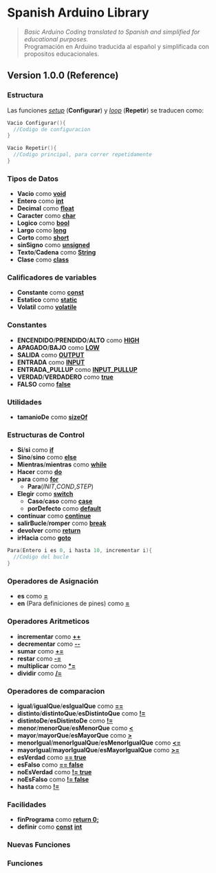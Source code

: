 # Spanish Arduino Library
> *Basic Arduino Coding translated to Spanish and simplified for educational purposes.*<br/>
> Programación en Arduino traducida al español y simplificada con propositos educacionales.

## Version 1.0.0 (Reference)
### Estructura
Las funciones [*setup*](https://www.arduino.cc/reference/en/language/structure/sketch/setup/) (**Configurar**) y [*loop*](https://www.arduino.cc/reference/en/language/structure/sketch/loop/) (**Repetir**) se traducen como:
```cpp
Vacio Configurar(){
  //Codigo de configuracion
}

Vacio Repetir(){
  //Codigo principal, para correr repetidamente 
}
```

### Tipos de Datos
* **Vacio**								como [**void**](https://www.arduino.cc/reference/en/language/variables/data-types/void/)  
* **Entero**							como [**int**](https://www.arduino.cc/reference/en/language/variables/data-types/int/)  
* **Decimal**							como [**float**](https://www.arduino.cc/reference/en/language/variables/data-types/float/)  
* **Caracter**							como [**char**](https://www.arduino.cc/reference/en/language/variables/data-types/char/)  
* **Logico**							como [**bool**](https://www.arduino.cc/reference/en/language/variables/data-types/bool/)  
* **Largo**								como [**long**](https://www.arduino.cc/reference/en/language/variables/data-types/long/)  
* **Corto**								como [**short**](https://www.arduino.cc/reference/en/language/variables/data-types/short/)  
* **sinSigno**							como [**unsigned**](https://www.arduino.cc/reference/en/language/variables/data-types/unsignedint/)  
* **Texto**/**Cadena**					como [**String**](https://www.arduino.cc/reference/en/language/variables/data-types/stringobject/)  
* **Clase**								como [**class**](https://www.arduino.cc/en/Tutorial/HomePage)  

### Calificadores de variables
* **Constante**							como [**const**](https://www.arduino.cc/reference/en/language/variables/variable-scope-qualifiers/const/)  
* **Estatico**							como [**static**](https://www.arduino.cc/reference/en/language/variables/variable-scope-qualifiers/static/)  
* **Volatil**							como [**volatile**](https://www.arduino.cc/reference/en/language/variables/variable-scope-qualifiers/volatile/)  

### Constantes
* **ENCENDIDO**/**PRENDIDO**/**ALTO** 	como [**HIGH**](https://www.arduino.cc/reference/en/language/variables/constants/constants/)  
* **APAGADO**/**BAJO** 					como [**LOW**](https://www.arduino.cc/reference/en/language/variables/constants/constants/)  
* **SALIDA**							como [**OUTPUT**](https://www.arduino.cc/reference/en/language/variables/constants/constants/)  
* **ENTRADA**							como [**INPUT**](https://www.arduino.cc/reference/en/language/variables/constants/constants/)  
* **ENTRADA_PULLUP**					como [**INPUT_PULLUP**](https://www.arduino.cc/reference/en/language/variables/constants/constants/)  
* **VERDAD**/**VERDADERO**				como [**true**](https://www.arduino.cc/reference/en/language/variables/constants/constants/)  
* **FALSO**								como [**false**](https://www.arduino.cc/reference/en/language/variables/constants/constants/)  

### Utilidades
* **tamanioDe**							como [**sizeOf**](https://www.arduino.cc/reference/en/language/variables/utilities/sizeof/)  

### Estructuras de Control
* **Si**/**si**							como [**if**](https://www.arduino.cc/reference/en/language/structure/control-structure/if/)  
* **Sino**/**sino**						como [**else**](https://www.arduino.cc/reference/en/language/structure/control-structure/else/)  
* **Mientras**/**mientras**				como [**while**](https://www.arduino.cc/reference/en/language/structure/control-structure/while/)  
* **Hacer**								como [**do**](https://www.arduino.cc/reference/en/language/structure/control-structure/dowhile/)  
* **para**								como [**for**](https://www.arduino.cc/reference/en/language/structure/control-structure/for/)  
	* **Para**(*INIT*,*COND*,*STEP*)  
* **Elegir**							como [**switch**](https://www.arduino.cc/reference/en/language/structure/control-structure/switchcase/)  
	* **Caso**/**caso**						como [**case**](https://www.arduino.cc/reference/en/language/structure/control-structure/switchcase/)  
	* **porDefecto**						como [**default**](https://www.arduino.cc/reference/en/language/structure/control-structure/switchcase/)  
* **continuar**							como [**continue**](https://www.arduino.cc/reference/en/language/structure/control-structure/continue/)  
* **salirBucle**/**romper**				como [**break**](https://www.arduino.cc/reference/en/language/structure/control-structure/break/)  
* **devolver**							como [**return**](https://www.arduino.cc/reference/en/language/structure/control-structure/return/)  
* **irHacia**							como [**goto**](https://www.arduino.cc/reference/en/language/structure/control-structure/goto/)  

```cpp
Para(Entero i es 0, i hasta 10, incrementar i){
  //Codigo del bucle
}
```

### Operadores de Asignación
* **es**								como [**=**](https://www.arduino.cc/reference/en/language/structure/arithmetic-operators/assignment/)  
* **en** (Para definiciones de pines)	como [**=**](https://www.arduino.cc/reference/en/language/structure/arithmetic-operators/assignment/)  

### Operadores Aritmeticos
* **incrementar**						como [**++**](https://www.arduino.cc/reference/en/language/structure/compound-operators/increment/)  
* **decrementar**						como [**--**](https://www.arduino.cc/reference/en/language/structure/compound-operators/decrement/)  
* **sumar**								como [**+=**](https://www.arduino.cc/reference/en/language/structure/compound-operators/compoundaddition/)  
* **restar**							como [**-=**](https://www.arduino.cc/reference/en/language/structure/compound-operators/compoundsubtraction/)  
* **multiplicar**						como [**\*=**](https://www.arduino.cc/reference/en/language/structure/compound-operators/compoundmultiplication/)  
* **dividir**							como [**/=**](https://www.arduino.cc/reference/en/language/structure/compound-operators/compounddivision/)  

### Operadores de comparacion
* **igual**/**igualQue**/**esIgualQue**					como [**==**](https://www.arduino.cc/reference/en/language/structure/comparison-operators/equalto/)  
* **distinto**/**distintoQue**/**esDistintoQue**		como [**!=**](https://www.arduino.cc/reference/en/language/structure/comparison-operators/notequalto/)  
* **distintoDe**/**esDistintoDe**						como [**!=**](https://www.arduino.cc/reference/en/language/structure/comparison-operators/notequalto/)  
* **menor**/**menorQue**/**esMenorQue**					como [**<**](https://www.arduino.cc/reference/en/language/structure/comparison-operators/lessthan/)  
* **mayor**/**mayorQue**/**esMayorQue**					como [**>**](https://www.arduino.cc/reference/en/language/structure/comparison-operators/greaterthan/)  
* **menorIgual**/**menorIgualQue**/**esMenorIgualQue**	como [**<=**](https://www.arduino.cc/reference/en/language/structure/comparison-operators/lessthanorequalto/)  
* **mayorIgual**/**mayorIgualQue**/**esMayorIgualQue**	como [**>=**](https://www.arduino.cc/reference/en/language/structure/comparison-operators/greaterthanorequalto/)  
* **esVerdad**											como [**== true**](https://www.arduino.cc/en/Tutorial/HomePage)  
* **esFalso**											como [**== false**](https://www.arduino.cc/en/Tutorial/HomePage)  
* **noEsVerdad**										como [**!= true**](https://www.arduino.cc/en/Tutorial/HomePage)  
* **noEsFalso**											como [**!= false**](https://www.arduino.cc/en/Tutorial/HomePage)  
* **hasta**												como [**!=**](https://www.arduino.cc/reference/en/language/structure/comparison-operators/notequalto/)  

### Facilidades
* **finPrograma**						como [**return 0;**](https://www.arduino.cc/en/Tutorial/HomePage)  
* **definir**							como [**const**](https://www.arduino.cc/reference/en/language/variables/variable-scope-qualifiers/const/) [**int**](https://www.arduino.cc/reference/en/language/variables/data-types/int/)

### Nuevas Funciones


### Funciones
